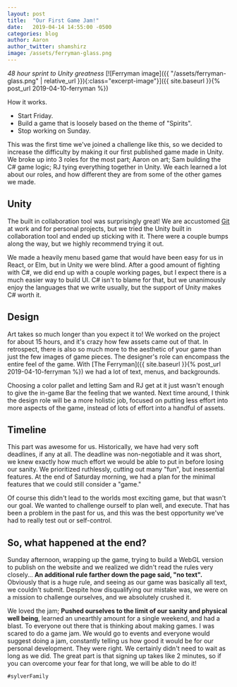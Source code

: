 ```yaml
---
layout: post
title:  "Our First Game Jam!"
date:   2019-04-14 14:55:00 -0500
categories: blog
author: Aaron
author_twitter: shamshirz
image: /assets/ferryman-glass.png
---
```

_48 hour sprint to Unity greatness_
[![Ferryman image]({{ "/assets/ferryman-glass.png" | relative_url }}){:class="excerpt-image"}]({{ site.baseurl }}{% post_url 2019-04-10-ferryman %})
<!-- Ends the excerpt text, it includes the image -->


How it works.

* Start Friday.
* Build a game that is loosely based on the theme of "Spirits".
* Stop working on Sunday.

This was the first time we've joined a challenge like this, so we decided to increase the difficulty by making it our first published game made in Unity. We broke up into 3 roles for the most part; Aaron on art; Sam building the C# game logic; RJ tying everything together in Unity. We each learned a lot about our roles, and how different they are from some of the other games we made.


## Unity

The built in collaboration tool was surprisingly great! We are accustomed [Git](https://github.com/SylverStudios) at work and for personal projects, but we tried the Unity built in collaboration tool and ended up sticking with it. There were a couple bumps along the way, but we highly recommend trying it out.

We made a heavily menu based game that would have been easy for us in React, or Elm, but in Unity we were blind. After a good amount of fighting with C#, we did end up with a couple working pages, but I expect there is a much easier way to build UI. C# isn't to blame for that, but we unanimously enjoy the languages that we write usually, but the support of Unity makes C# worth it.


## Design

Art takes so much longer than you expect it to! We worked on the project for about 15 hours, and it's crazy how few assets came out of that. In retrospect, there is also so much more to the aesthetic of your game than just the few images of game pieces. The designer's role can encompass the entire feel of the game. With [The Ferryman]({{ site.baseurl }}{% post_url 2019-04-10-ferryman %}) we had a lot of text, menus, and backgrounds.

Choosing a color pallet and letting Sam and RJ get at it just wasn't enough to give the in-game Bar the feeling that we wanted. Next time around, I think the design role will be a more holistic job, focused on putting less effort into more aspects of the game, instead of lots of effort into a handful of assets.


## Timeline

This part was awesome for us. Historically, we have had very soft deadlines, if any at all. The deadline was non-negotiable and it was short, we knew exactly how much effort we would be able to put in before losing our sanity. We prioritized ruthlessly, cutting out many "fun", but inessential features. At the end of Saturday morning, we had a plan for the minimal features that we could still consider a "game."

Of course this didn't lead to the worlds most exciting game, but that wasn't our goal. We wanted to challenge ourself to plan well, and execute. That has been a problem in the past for us, and this was the best opportunity we've had to really test out or self-control.


## So, what happened at the end?

Sunday afternoon, wrapping up the game, trying to build a WebGL version to publish on the website and we realized we didn't read the rules very closely… **An additional rule farther down the page said, "no text".** Obviously that is a huge rule, and seeing as our game was basically all text, we couldn't submit. Despite how disqualifying our mistake was, we were on a mission to challenge ourselves, and we absolutely crushed it.

We loved the jam; **Pushed ourselves to the limit of our sanity and physical well being**, learned an unearthly amount for a single weekend, and had a blast. To everyone out there that is thinking about making games. I was scared to do a game jam. We would go to events and everyone would suggest doing a jam, constantly telling us how good it would be for our personal development. They were right. We certainly didn't need to wait as long as we did. The great part is that signing up takes like 2 minutes, so if you can overcome your fear for that long, we will be able to do it!


`#sylverFamily`

